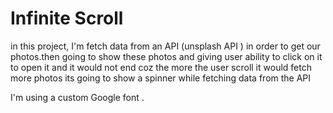 # Infinite Scroll 

in this project, I'm fetch data from an API (unsplash API ) in order to get our photos.then going to show these photos and giving user ability to click on it to open it and it would not end coz the more the user scroll it would fetch more photos 
its going to show a spinner while fetching data from the API

 I'm using a custom Google font . 
